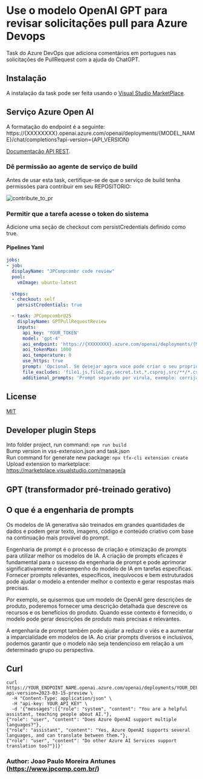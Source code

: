 # Use o modelo OpenAI GPT para revisar solicitações pull para Azure Devops
Task do Azure DevOps que adiciona comentários em portugues nas solicitações de PullRequest com a ajuda do ChatGPT.

## Instalação
A instalação da task pode ser feita usando o [Visual Studio MarketPlace](https://marketplace.visualstudio.com/publishers/jpcompcombr).

## Serviço Azure Open AI
A formatação do endpoint é a seguinte: https://{XXXXXXXX}.openai.azure.com/openai/deployments/{MODEL_NAME}/chat/completions?api-version={API_VERSION}

[Documentação API REST](https://learn.microsoft.com/pt-br/azure/ai-services/openai/reference).

### Dê permissão ao agente de serviço de build
Antes de usar esta task, certifique-se de que o serviço de build tenha permissões para contribuir em seu REPOSITORIO:

![contribute_to_pr](https://github.com/jpitapeva/extensao-devops-pull-request/blob/main/images/contribute_to_pr.png?raw=true)

### Permitir que a tarefa acesse o token do sistema
Adicione uma seção de checkout com persistCredentials definido como true.

#### Pipelines Yaml
```yaml
jobs:
- job:
  displayName: "JPCompcombr code review"
  pool:
    vmImage: ubuntu-latest 
 
  steps:
  - checkout: self
    persistCredentials: true

  - task: JPCompcombr@25
    displayName: GPTPullRequestReview
    inputs:
      api_key: 'YOUR_TOKEN'
      model: 'gpt-4'
      aoi_endpoint: 'https://{XXXXXXXX}.azure.com/openai/deployments/{MODEL_NAME}/chat/completions?api-version={API_VERSION}'
      aoi_tokenMax: 1000
      aoi_temperature: 0
      use_https: true
      prompt: 'Opcional. Se desejar agora voce pode criar o seu proprio prompt, exemplo. Atue como revisor de código de uma solicitação de pull, fornecendo feedback sobre possíveis bugs e problemas de código limpo.\nVocê recebe as alterações da solicitação de pull em um formato de patch.\nCada entrada de patch tem a mensagem de confirmação na linha de assunto, seguida pelas alterações de código (diffs) em um formato unidiff.\n\nComo revisor de código, sua tarefa é:\n- Revisar apenas as linhas adicionadas, editadas ou excluídas.\n- Se não houver bugs e as alterações estiverem corretas, escreva apenas 'Sem feedback'.\n- Se houver bugs ou alterações de código incorretas, não escreva 'Sem feedback'.'
      file_excludes: 'file1.js,file2.py,secret.txt,*.csproj,src/**/*.csproj'
      additional_prompts: 'Prompt separado por virula, exemplo: corrija a nomenclatura de variaveis, garanta identacao consistente, revise a abordagem de tratamento de erros'
```

## License
[MIT](https://raw.githubusercontent.com/mlarhrouch/azure-pipeline-gpt-pr-review/main/LICENSE)

## Developer plugin Steps</br>
Into folder project, run command:  ```npm run build``` </br>
Bump version in vss-extension.json and task.json</br>
Run command for generate new package: ```npx tfx-cli extension create```</br>
Upload extension to marketplace: https://marketplace.visualstudio.com/manage/a</br>

## GPT (transformador pré-treinado gerativo)

## O que é a engenharia de prompts
Os modelos de IA generativa são treinados em grandes quantidades de dados e podem gerar texto, imagens, código e conteúdo criativo com base na continuação mais provável do prompt.

Engenharia de prompt é o processo de criação e otimização de prompts para utilizar melhor os modelos de IA. A criação de prompts eficazes é fundamental para o sucesso da engenharia de prompt e pode aprimorar significativamente o desempenho do modelo de IA em tarefas específicas. Fornecer prompts relevantes, específicos, inequívocos e bem estruturados pode ajudar o modelo a entender melhor o contexto e gerar respostas mais precisas.

Por exemplo, se quisermos que um modelo de OpenAI gere descrições de produto, poderemos fornecer uma descrição detalhada que descreve os recursos e os benefícios do produto. Quando esse contexto é fornecido, o modelo pode gerar descrições de produto mais precisas e relevantes.

A engenharia de prompt também pode ajudar a reduzir o viés e a aumentar a imparcialidade em modelos de IA. Ao criar prompts diversos e inclusivos, podemos garantir que o modelo não seja tendencioso em relação a um determinado grupo ou perspectiva.

## Curl
```
curl https://YOUR_ENDPOINT_NAME.openai.azure.com/openai/deployments/YOUR_DEPLOYMENT_NAME/chat/completions?api-version=2023-03-15-preview \
  -H "Content-Type: application/json" \
  -H "api-key: YOUR_API_KEY" \
  -d '{"messages":[{"role": "system", "content": "You are a helpful assistant, teaching people about AI."},
{"role": "user", "content": "Does Azure OpenAI support multiple languages?"},
{"role": "assistant", "content": "Yes, Azure OpenAI supports several languages, and can translate between them."},
{"role": "user", "content": "Do other Azure AI Services support translation too?"}]}'
```


### Author: Joao Paulo Moreira Antunes (https://www.jpcomp.com.br/)</br>


